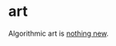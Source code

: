 <!--
  id: 243
  date: 2005-02-20T22:13:23
  modified: 2005-02-20T22:13:23
  slug: art
  type: post
  excerpt: <p>Algorithmic art is nothing new.</p>
  categories: link
  tags: 
  inCv: 
  inPortfolio: 
  dateFrom: 
  dateTo: 
-->

# art

<p>Algorithmic art is <a href="http://www.dam.org/" target="_blank">nothing new</a>.</p>